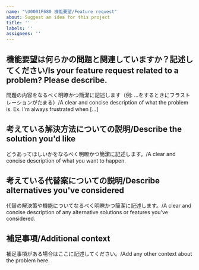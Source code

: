 ```yaml
---
name: "\U0001F680 機能要望/Feature request"
about: Suggest an idea for this project
title: ''
labels: ''
assignees: ''
---
```


## 機能要望は何らかの問題と関連していますか？記述してください/Is your feature request related to a problem? Please describe.

問題の内容をなるべく明瞭かつ簡潔に記述します（例: …をするときにフラストレーションがたまる）/A clear and concise description of what the problem is. Ex. I'm always frustrated when [...]

## 考えている解決方法についての説明/Describe the solution you'd like

どうあってほしいかをなるべく明瞭かつ簡潔に記述します。/A clear and concise description of what you want to happen.

## 考えている代替案についての説明/Describe alternatives you've considered

代替の解決策や機能についてなるべく明瞭かつ簡潔に記述します。/A clear and concise description of any alternative solutions or features you've considered.

## 補足事項/Additional context

補足事項がある場合はここに記述してください。/Add any other context about the problem here.
